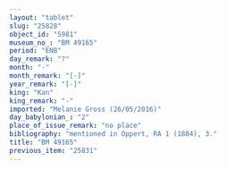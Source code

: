 ```yaml
---
layout: "tablet"
slug: "25828"
object_id: "5981"
museum_no_: "BM 49165"
period: "ENB"
day_remark: "?"
month: "-"
month_remark: "[-]"
year_remark: "[-]"
king: "Kan"
king_remark: "-"
imported: "Melanie Gross (26/05/2016)"
day_babylonian_: "2"
place_of_issue_remark: "no place"
bibliography: "mentioned in Oppert, RA 1 (1884), 3."
title: "BM 49165"
previous_item: "25831"
---
```

